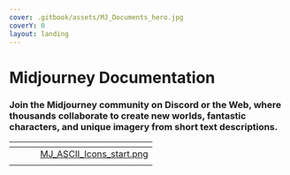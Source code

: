 ```yaml
---
cover: .gitbook/assets/MJ_Documents_hero.jpg
coverY: 0
layout: landing
---
```


# Midjourney Documentation

### **Join the Midjourney community on Discord or the Web, where thousands collaborate to create new worlds, fantastic characters, and unique imagery from short text descriptions.**



<table data-card-size="large" data-view="cards"><thead><tr><th></th><th></th><th></th><th data-hidden data-card-cover data-type="files"></th></tr></thead><tbody><tr><td></td><td></td><td></td><td><a href=".gitbook/assets/MJ_ASCII_Icons_start.png">MJ_ASCII_Icons_start.png</a></td></tr><tr><td></td><td></td><td></td><td></td></tr></tbody></table>
